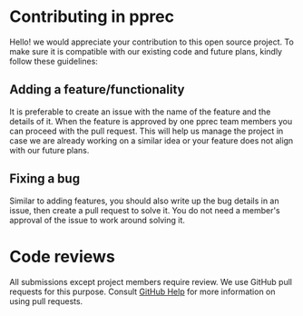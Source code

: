 # Contributing in pprec
Hello! we would appreciate your contribution to this open source project. To make sure it is compatible with our existing code and future plans, kindly follow these guidelines:

## Adding a feature/functionality
It is preferable to create an issue with the name of the feature and the details of it. When the feature is approved by one pprec team members you can proceed with the pull request. This will help us manage the project in case we are already working on a similar idea or your feature does not align with our future plans.

## Fixing a bug
Similar to adding features, you should also write up the bug details in an issue, then create a pull request to solve it. You do not need a member's approval of the issue to work around solving it.

# Code reviews
All submissions except project members require review. We use GitHub pull requests for this purpose. Consult [GitHub Help](https://help.github.com/articles/about-pull-requests/) for more information on using pull requests.
